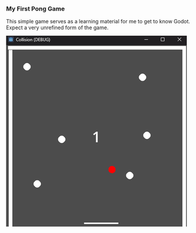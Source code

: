 ### My First Pong Game
This simple game serves as a learning material for me to get to know Godot.
Expect a very unrefined form of the game.

![Pong Game Image](image.png "Pong Game Image")
